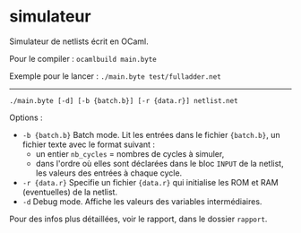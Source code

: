 simulateur
==========

Simulateur de netlists écrit en OCaml.

Pour le compiler :
`ocamlbuild main.byte`

Exemple pour le lancer :
`./main.byte test/fulladder.net`

---

    ./main.byte [-d] [-b {batch.b}] [-r {data.r}] netlist.net

Options :
- `-b {batch.b}`  Batch mode. Lit les entrées dans le fichier `{batch.b}`,
    un fichier texte avec le format suivant :
    - un entier `nb_cycles` = nombres de cycles à simuler,
    - dans l'ordre où elles sont déclarées dans le bloc `INPUT`
        de la netlist, les valeurs des entrées à chaque cycle.
- `-r {data.r}`  Specifie un fichier `{data.r}` qui initialise les ROM et RAM
    (eventuelles) de la netlist.
- `-d`  Debug mode. Affiche les valeurs des variables intermédiaires.

Pour des infos plus détaillées, voir le rapport, dans le dossier `rapport`.

